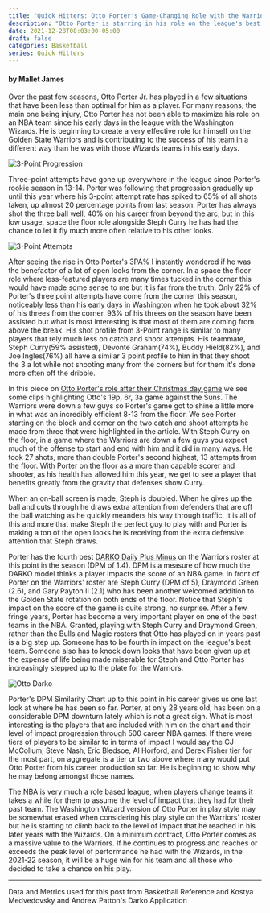 ```yaml
---
title: "Quick Hitters: Otto Porter's Game-Changing Role with the Warriors"
description: "Otto Porter is starring in his role on the league's best team, a look at what he has done to be an effective veteran piece in the Warrior's rotation"
date: 2021-12-28T08:03:00-05:00
draft: false
categories: Basketball
series: Quick Hitters
---
```


#### by Mallet James

Over the past few seasons, Otto Porter Jr. has played in a few situations that have been less than optimal for him as a player. For many reasons, the main one being injury, Otto Porter has not been able to maximize his role on an NBA team since his early days in the league with the Washington Wizards. He is beginning to create a very effective role for himself on the Golden State Warriors and is contributing to the success of his team in a different way than he was with those Wizards teams in his early days.

![3-Point Progression](https://i.imgur.com/gAhDvE2.jpg)
&nbsp;

Three-point attempts have gone up everywhere in the league since Porter's rookie season in 13-14. Porter was following that progression gradually up until this year where his 3-point attempt rate has spiked to 65% of all shots taken, up almost 20 percentage points from last season. Porter has always shot the three ball well, 40% on his career from beyond the arc, but in this low usage, space the floor role alongside Steph Curry he has had the chance to let it fly much more often relative to his other looks. 

![3-Point Attempts](https://i.imgur.com/RDgy2aB.jpg)
&nbsp;

After seeing the rise in Otto Porter's 3PA% I instantly wondered if he was the benefactor of a lot of open looks from the corner. In a space the floor role where less-featured players are many times tucked in the corner this would have made some sense to me but it is far from the truth. Only 22% of Porter's three point attempts have come from the corner this season, noticeably less than his early days in Washington when he took about 32% of his threes from the corner. 93% of his threes on the season have been assisted but what is most interesting is that most of them are coming from above the break. His shot profile from 3-Point range is similar to many players that rely much less on catch and shoot attempts. His teammate, Steph Curry(59% assisted), Devonte Graham(74%), Buddy Hield(82%), and Joe Ingles(76%) all have a similar 3 point profile to him in that they shoot the 3 a lot while not shooting many from the corners but for them it's done more often off the dribble.

In this piece on [Otto Porter's role after their Christmas day game](https://www.goldenstateofmind.com/2021/12/26/22853978/warriors-suns-otto-porter-jr-film-breakdown) we see some clips highlighting Otto's 19p, 6r, 3a game against the Suns. The Warriors were down a few guys so Porter's game got to shine a little more in what was an incredibly efficient 8-13 from the floor. We see Porter starting on the block and corner on the two catch and shoot attempts he made from three that were highlighted in the article. With Steph Curry on the floor, in a game where the Warriors are down a few guys you expect much of the offense to start and end with him and it did in many ways. He took 27 shots, more than double Porter's second highest, 13 attempts from the floor. With Porter on the floor as a more than capable scorer and shooter, as his health has allowed him this year, we get to see a player that benefits greatly from the gravity that defenses show Curry.

When an on-ball screen is made, Steph is doubled. When he gives up the ball and cuts through he draws extra attention from defenders that are off the ball watching as he quickly meanders his way through traffic. It is all of this and more that make Steph the perfect guy to play with and Porter is making a ton of the open looks he is receiving from the extra defensive attention that Steph draws.

Porter has the fourth best [DARKO Daily Plus Minus](https://apanalytics.shinyapps.io/DARKO//_w_10aa28fa/#tab-7221-1) on the Warriors roster at this point in the season (DPM of 1.4). DPM is a measure of how much the DARKO model thinks a player impacts the score of an NBA game. In front of Porter on the Warriors' roster are Steph Curry (DPM of 5), Draymond Green (2.6), and Gary Payton II (2.1) who has been another welcomed addition to the Golden State rotation on both ends of the floor. Notice that Steph's impact on the score of the game is quite strong, no surprise. After a few fringe years, Porter has become a very important player on one of the best teams in the NBA. Granted, playing with Steph Curry and Draymond Green, rather than the Bulls and Magic rosters that Otto has played on in years past is a big step up. Someone has to be fourth in impact on the league's best team. Someone also has to knock down looks that have been given up at the expense of life being made miserable for Steph and Otto Porter has increasingly stepped up to the plate for the Warriors. 

![Otto Darko](https://i.imgur.com/KFTlPLI.jpg)

Porter's DPM Similarity Chart up to this point in his career gives us one last look at where he has been so far. Porter, at only 28 years old, has been on a considerable DPM downturn lately which is not a great sign. What is most interesting is the players that are included with him on the chart and their level of impact progression through 500 career NBA games. If there were tiers of players to be similar to in terms of impact I would say the CJ McCollum, Steve Nash, Eric Bledsoe, Al Horford, and Derek Fisher tier for the most part, on aggregate is a tier or two above where many would put Otto Porter from his career production so far. He is beginning to show why he may belong amongst those names.

The NBA is very much a role based league, when players change teams it takes a while for them to assume the level of impact that they had for their past team. The Washington Wizard version of Otto Porter in play style may be somewhat erased when considering his play style on the Warriors' roster but he is starting to climb back to the level of impact that he reached in his later years with the Wizards. On a minimum contract, Otto Porter comes as a massive value to the Warriors. If he continues to progress and reaches or exceeds the peak level of performance he had with the Wizards, in the 2021-22 season, it will be a huge win for his team and all those who decided to take a chance on his play.


---------------------------------------------------------------------------------------------------------------------------------------------

Data and Metrics used for this post from Basketball Reference and Kostya Medvedovsky and Andrew Patton's Darko Application